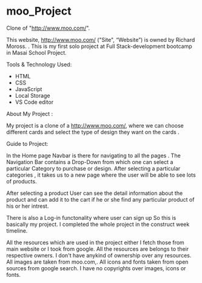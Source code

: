 # moo_Project
Clone of "http://www.moo.com/". 

This website, http://www.moo.com/ ("Site", “Website”) is owned by Richard Moross.
.
This is my first solo project at Full Stack-development bootcamp in Masai School Project.


Tools & Technology Used:

- HTML
- CSS
- JavaScript
- Local Storage
- VS Code editor



About My Project : 

My project is a clone of a http://www.moo.com/, where we can choose different cards and select the type of design they want on the cards .

Guide to Project:

In the Home page Navbar is there for navigating to all the pages . The Navigation Bar contains a Drop-Down from which one can select a particular Category to purchase or design. 
After selecting a particular categories , it takes us to a new page where the user will be able to see lots of products. 

After selecting a product User can see the detail information about the product  and can add it to the cart if he or she find any particular product of his or her intrest. 

There is also a Log-in functonality where user can sign up 
So this is basically my project. I completed the whole project in the construct week timeline.  

All the resources which are used in the project either I fetch those from main website or I took from google. All the resources are belongs to their respective owners. I don't have anykind of ownership over any resources. All images are taken from moo.com,. All icons and fonts taken from open sources from google search. I have no copyrights over images, icons or fonts.


